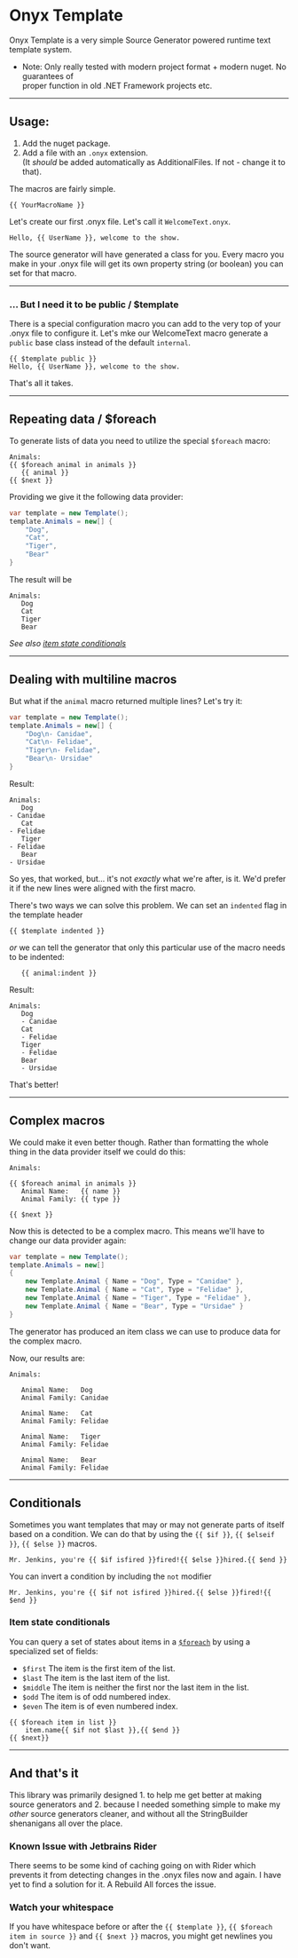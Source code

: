 # Onyx Template

Onyx Template is a very simple Source Generator powered runtime text template system.

- Note: Only really tested with modern project format + modern nuget. No guarantees of  
  proper function in old .NET Framework projects etc.

---
## Usage:
1. Add the nuget package.
2. Add a file with an `.onyx` extension.  
   (It _should_ be added automatically as AdditionalFiles. If not - change it to that).

The macros are fairly simple.

`{{ YourMacroName }}`

Let's create our first .onyx file. Let's call it `WelcomeText.onyx`.

```
Hello, {{ UserName }}, welcome to the show.
```

The source generator will have generated a class for you. Every macro you make in your .onyx file will get its own 
property string (or boolean) you can set for that macro.

---

### ... But I need it to be public / $template
There is a special configuration macro you can add to the very top of your .onyx file
to configure it. Let's mke our WelcomeText macro generate a `public` base class
instead of the default `internal`.

```
{{ $template public }}
Hello, {{ UserName }}, welcome to the show.
```

That's all it takes.

---

## Repeating data / $foreach
To generate lists of data you need to utilize the special `$foreach` macro:
```
Animals:
{{ $foreach animal in animals }}   
   {{ animal }}
{{ $next }}
```
Providing we give it the following data provider:
```csharp
var template = new Template();
template.Animals = new[] {
    "Dog",
    "Cat",
    "Tiger",
    "Bear"
}
```
The result will be
```
Animals:
   Dog
   Cat
   Tiger
   Bear
```

_See also [item state conditionals](#item-state-conditionals)_

---

## Dealing with multiline macros
But what if the `animal` macro returned multiple lines? Let's try it:
```csharp
var template = new Template();
template.Animals = new[] {
    "Dog\n- Canidae",
    "Cat\n- Felidae",
    "Tiger\n- Felidae",
    "Bear\n- Ursidae"
}
```
Result:
```
Animals:
   Dog
- Canidae
   Cat
- Felidae
   Tiger
- Felidae
   Bear
- Ursidae
```
So yes, that worked, but... it's not _exactly_ what we're after, is it. We'd
prefer it if the new lines were aligned with the first macro.

There's two ways we can solve this problem. We can set an `indented` flag
in the template header
```
{{ $template indented }}
```
_or_ we can tell the generator that only this particular use of the macro
needs to be indented:
```
   {{ animal:indent }}
```
Result:
```
Animals:
   Dog
   - Canidae
   Cat
   - Felidae
   Tiger
   - Felidae
   Bear
   - Ursidae
```
That's better!

---

## Complex macros
We could make it even better though. Rather than formatting the whole thing
in the data provider itself we could do this:
```
Animals:

{{ $foreach animal in animals }}   
   Animal Name:   {{ name }}
   Animal Family: {{ type }}

{{ $next }}
```
Now this is detected to be a complex macro. This means we'll have to change our
data provider again:
```csharp
var template = new Template();
template.Animals = new[] 
{
    new Template.Animal { Name = "Dog", Type = "Canidae" },
    new Template.Animal { Name = "Cat", Type = "Felidae" },
    new Template.Animal { Name = "Tiger", Type = "Felidae" },
    new Template.Animal { Name = "Bear", Type = "Ursidae" }
}
```
The generator has produced an item class we can use to produce data for the complex 
macro.

Now, our results are:
```
Animals:
   
   Animal Name:   Dog
   Animal Family: Canidae
   
   Animal Name:   Cat
   Animal Family: Felidae
   
   Animal Name:   Tiger
   Animal Family: Felidae
   
   Animal Name:   Bear
   Animal Family: Felidae

```
---

## Conditionals
Sometimes you want templates that may or may not generate parts of itself 
based on a condition. We can do that by using the `{{ $if }}`, `{{ $elseif }}`,
`{{ $else }}` macros.
```
Mr. Jenkins, you're {{ $if isfired }}fired!{{ $else }}hired.{{ $end }}
```
You can invert a condition by including the `not` modifier
```
Mr. Jenkins, you're {{ $if not isfired }}hired.{{ $else }}fired!{{ $end }}
```

### Item state conditionals
You can query a set of states about items in a [`$foreach`](#repeating-data-foreach) 
by using a specialized set of fields:
- `$first` The item is the first item of the list.
- `$last` The item is the last item of the list.
- `$middle` The item is neither the first nor the last item in the list.
- `$odd` The item is of odd numbered index.
- `$even` The item is of even numbered index.

```
{{ $foreach item in list }}
    item.name{{ $if not $last }},{{ $end }}
{{ $next}}
```

---

## And that's it
This library was primarily designed 1. to help me get better at making source
generators and 2. because I needed something simple to make my _other_ source
generators cleaner, and without all the StringBuilder shenanigans all over
the place.

### Known Issue with Jetbrains Rider
There seems to be some kind of caching going on with Rider which prevents it
from detecting changes in the .onyx files now and again. I have yet to find
a solution for it. A Rebuild All forces the issue.

### Watch your whitespace
If you have whitespace before or after the `{{ $template }}`,
`{{ $foreach item in source }}` and `{{ $next }}` macros, you might get
newlines you don't want.
